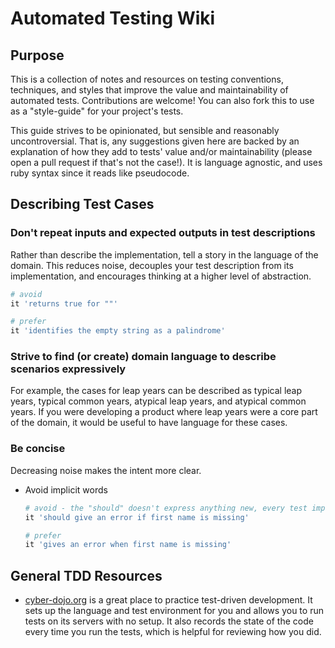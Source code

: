 # Automated Testing Wiki
## Purpose
This is a collection of notes and resources on testing conventions, techniques, and styles that improve the value and maintainability of automated tests. Contributions are welcome! You can also fork this to use as a "style-guide" for your project's tests.

This guide strives to be opinionated, but sensible and reasonably uncontroversial. That is, any suggestions given here are backed by an explanation of how they add to tests' value and/or maintainability (please open a pull request if that's not the case!). It is language agnostic, and uses ruby syntax since it reads like pseudocode.

## Describing Test Cases

### Don't repeat inputs and expected outputs in test descriptions
Rather than describe the implementation, tell a story in the language of the domain. This reduces noise, decouples your test description from its implementation, and encourages thinking at a higher level of abstraction.

```ruby
# avoid
it 'returns true for ""'

# prefer
it 'identifies the empty string as a palindrome'
```

### Strive to find (or create) domain language to describe scenarios expressively
For example, the cases for leap years can be described as typical leap years, typical common years, atypical leap years, and atypical common years. If you were developing a product where leap years were a core part of the domain, it would be useful to have language for these cases.

### Be concise
Decreasing noise makes the intent more clear.
* Avoid implicit words
  ```ruby
  # avoid - the "should" doesn't express anything new, every test implicitly describes what "should" happen
  it 'should give an error if first name is missing'
  
  # prefer
  it 'gives an error when first name is missing'
  ```


## General TDD Resources
* [cyber-dojo.org](http://cyber-dojo.org/) is a great place to practice test-driven development. It sets up the language and test environment for you and allows you to run tests on its servers with no setup. It also records the state of the code every time you run the tests, which is helpful for reviewing how you did.
